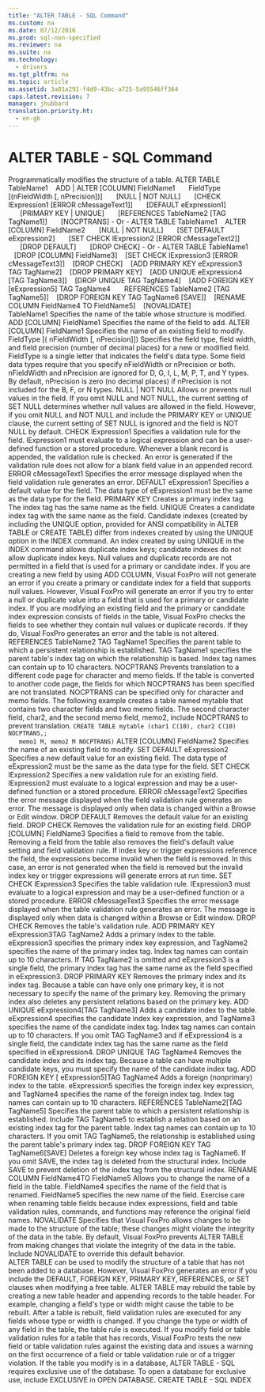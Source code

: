 ```yaml
---
title: "ALTER TABLE - SQL Command"
ms.custom: na
ms.date: 07/12/2016
ms.prod: sql-non-specified
ms.reviewer: na
ms.suite: na
ms.technology: 
  - drivers
ms.tgt_pltfrm: na
ms.topic: article
ms.assetid: 3a01a291-f4d9-43bc-a725-5a95546ff364
caps.latest.revision: 7
manager: jhubbard
translation.priority.ht: 
  - en-gb
---
```

# ALTER TABLE - SQL Command
<?xml version="1.0" encoding="utf-8"?>
<developerReferenceWithSyntaxDocument xmlns="http://ddue.schemas.microsoft.com/authoring/2003/5" xmlns:xlink="http://www.w3.org/1999/xlink" xmlns:xsi="http://www.w3.org/2001/XMLSchema-instance" xsi:schemaLocation="http://ddue.schemas.microsoft.com/authoring/2003/5 http://dduestorage.blob.core.windows.net/ddueschema/developer.xsd">
  <introduction>
    <para>Programmatically modifies the structure of a table.</para>
  </introduction>
  <syntaxSection>
    <legacySyntax>
ALTER TABLE <parameterReference>TableName1</parameterReference>
   ADD | ALTER [COLUMN] <parameterReference>FieldName1</parameterReference>
      <parameterReference>FieldType </parameterReference>[(<parameterReference>nFieldWidth </parameterReference>[, <parameterReference>nPrecision</parameterReference>])]
      [NULL | NOT NULL]
      [CHECK <parameterReference>lExpression1</parameterReference> [ERROR <parameterReference>cMessageText1</parameterReference>]]
      [DEFAULT <parameterReference>eExpression1</parameterReference>]
      [PRIMARY KEY | UNIQUE]
      [REFERENCES <parameterReference>TableName2</parameterReference> [TAG <parameterReference>TagName1</parameterReference>]]
      [NOCPTRANS]
 - Or -
ALTER TABLE <parameterReference>TableName1</parameterReference>
   ALTER [COLUMN] <parameterReference>FieldName2</parameterReference>
      [NULL | NOT NULL]
      [SET DEFAULT <parameterReference>eExpression2</parameterReference>]
      [SET CHECK <parameterReference>lExpression2 </parameterReference>[ERROR <parameterReference>cMessageText2</parameterReference>]]
      [DROP DEFAULT]
      [DROP CHECK]
 - Or -
ALTER TABLE <parameterReference>TableName1</parameterReference>
   [DROP [COLUMN] <parameterReference>FieldName3</parameterReference>]
   [SET CHECK <parameterReference>lExpression3 </parameterReference>[ERROR <parameterReference>cMessageText3</parameterReference>]]
   [DROP CHECK]
   [ADD PRIMARY KEY <parameterReference>eExpression3</parameterReference> TAG <parameterReference>TagName2</parameterReference>]
   [DROP PRIMARY KEY]
   [ADD UNIQUE <parameterReference>eExpression4</parameterReference> [TAG <parameterReference>TagName3</parameterReference>]]
   [DROP UNIQUE TAG <parameterReference>TagName4</parameterReference>]
   [ADD FOREIGN KEY [<parameterReference>eExpression5</parameterReference>] TAG <parameterReference>TagName4</parameterReference>
      REFERENCES <parameterReference>TableName2</parameterReference> [TAG <parameterReference>TagName5</parameterReference>]]
   [DROP FOREIGN KEY TAG <parameterReference>TagName6</parameterReference> [SAVE]]
   [RENAME COLUMN <parameterReference>FieldName4</parameterReference> TO <parameterReference>FieldName5</parameterReference>]
   [NOVALIDATE]</legacySyntax>
  </syntaxSection>
  <section>
    <title>Arguments</title>
    <content>
      <definitionTable>
        <definedTerm> <legacyItalic>TableName1</legacyItalic> </definedTerm>
        <definition>
          <para>Specifies the name of the table whose structure is modified.</para>
        </definition>
        <definedTerm>ADD [COLUMN] <legacyItalic>FieldName1</legacyItalic></definedTerm>
        <definition>
          <para>Specifies the name of the field to add.</para>
        </definition>
        <definedTerm>ALTER [COLUMN] <legacyItalic>FieldName1</legacyItalic></definedTerm>
        <definition>
          <para>Specifies the name of an existing field to modify.</para>
        </definition>
        <definedTerm> <legacyItalic>FieldType </legacyItalic>[( <legacyItalic>nFieldWidth </legacyItalic>[, <legacyItalic>nPrecision</legacyItalic>]]) </definedTerm>
        <definition>
          <para>Specifies the field type, field width, and field precision (number of decimal places) for a new or modified field.</para>
          <para>
            <legacyItalic>FieldType</legacyItalic> is a single letter that indicates the field's <legacyLink xlink:href="50b733dc-679a-4b10-bc5d-98bb474dead2">data type</legacyLink>. Some field data types require that you specify <legacyItalic>nFieldWidth </legacyItalic>or <legacyItalic>nPrecision</legacyItalic> or both.   </para>
          <para>
            <legacyItalic>nFieldWidth </legacyItalic>and <legacyItalic>nPrecision</legacyItalic> are ignored for D, G, I, L, M, P, T, and Y types. By default, <legacyItalic>nPrecision</legacyItalic> is zero (no decimal places) if <legacyItalic>nPrecision</legacyItalic> is not included for the B, F, or N types. </para>
        </definition>
        <definedTerm>NULL | NOT NULL </definedTerm>
        <definition>
          <para>Allows or prevents null values in the field.</para>
          <para>If you omit NULL and NOT NULL, the current setting of SET NULL determines whether null values are allowed in the field. However, if you omit NULL and NOT NULL and include the PRIMARY KEY or UNIQUE clause, the current setting of SET NULL is ignored and the field is NOT NULL by default. </para>
        </definition>
        <definedTerm>CHECK <legacyItalic>lExpression1</legacyItalic></definedTerm>
        <definition>
          <para>Specifies a validation rule for the field. <legacyItalic>lExpression1 </legacyItalic>must evaluate to a logical expression and can be a user-defined function or a stored procedure. Whenever a blank record is appended, the validation rule is checked. An error is generated if the validation rule does not allow for a blank field value in an appended record.</para>
        </definition>
        <definedTerm>ERROR <legacyItalic>cMessageText1</legacyItalic></definedTerm>
        <definition>
          <para>Specifies the error message displayed when the field validation rule generates an error.</para>
        </definition>
        <definedTerm>DEFAULT <legacyItalic>eExpression1</legacyItalic></definedTerm>
        <definition>
          <para>Specifies a default value for the field. The data type of <legacyItalic>eExpression1</legacyItalic> must be the same as the data type for the field.</para>
        </definition>
        <definedTerm>PRIMARY KEY </definedTerm>
        <definition>
          <para>Creates a primary index tag. The index tag has the same name as the field.</para>
        </definition>
        <definedTerm>UNIQUE </definedTerm>
        <definition>
          <para>Creates a candidate index tag with the same name as the field.</para>
          <alert class="note">
            <para>Candidate indexes (created by including the UNIQUE option, provided for ANSI compatibility in ALTER TABLE or CREATE TABLE) differ from indexes created by using the UNIQUE option in the INDEX command. An index created by using UNIQUE in the INDEX command allows duplicate index keys; candidate indexes do not allow duplicate index keys.</para>
          </alert>
          <para>Null values and duplicate records are not permitted in a field that is used for a primary or candidate index.   </para>
          <para>If you are creating a new field by using ADD COLUMN, Visual FoxPro will not generate an error if you create a primary or candidate index for a field that supports null values. However, Visual FoxPro will generate an error if you try to enter a null or duplicate value into a field that is used for a primary or candidate index.   </para>
          <para>If you are modifying an existing field and the primary or candidate index expression consists of fields in the table, Visual FoxPro checks the fields to see whether they contain null values or duplicate records. If they do, Visual FoxPro generates an error and the table is not altered. </para>
        </definition>
        <definedTerm>REFERENCES <legacyItalic>TableName2 </legacyItalic>TAG <legacyItalic>TagName1</legacyItalic></definedTerm>
        <definition>
          <para>Specifies the parent table to which a persistent relationship is established. TAG <legacyItalic>TagName1</legacyItalic> specifies the parent table's index tag on which the relationship is based. Index tag names can contain up to 10 characters.</para>
        </definition>
        <definedTerm>NOCPTRANS </definedTerm>
        <definition>
          <para>Prevents translation to a different code page for character and memo fields. If the table is converted to another code page, the fields for which NOCPTRANS has been specified are not translated. NOCPTRANS can be specified only for character and memo fields.</para>
          <para>The following example creates a table named mytable that contains two character fields and two memo fields. The second character field, char2, and the second memo field, memo2, include NOCPTRANS to prevent translation.   </para>
          <code>CREATE TABLE mytable (char1 C(10), char2 C(10) NOCPTRANS,;
   memo1 M, memo2 M NOCPTRANS)</code>
        </definition>
        <definedTerm>ALTER [COLUMN] <legacyItalic>FieldName2</legacyItalic></definedTerm>
        <definition>
          <para>Specifies the name of an existing field to modify.</para>
        </definition>
        <definedTerm>SET DEFAULT <legacyItalic>eExpression2</legacyItalic></definedTerm>
        <definition>
          <para>Specifies a new default value for an existing field. The data type of <legacyItalic>eExpression2 </legacyItalic>must be the same as the data type for the field.</para>
        </definition>
        <definedTerm>SET CHECK <legacyItalic>lExpression2</legacyItalic></definedTerm>
        <definition>
          <para>Specifies a new validation rule for an existing field. <legacyItalic>lExpression2 </legacyItalic>must evaluate to a logical expression and may be a user-defined function or a stored procedure.</para>
        </definition>
        <definedTerm>ERROR <legacyItalic>cMessageText2</legacyItalic></definedTerm>
        <definition>
          <para>Specifies the error message displayed when the field validation rule generates an error. The message is displayed only when data is changed within a Browse or Edit window.</para>
        </definition>
        <definedTerm>DROP DEFAULT </definedTerm>
        <definition>
          <para>Removes the default value for an existing field.</para>
        </definition>
        <definedTerm>DROP CHECK </definedTerm>
        <definition>
          <para>Removes the validation rule for an existing field.</para>
        </definition>
        <definedTerm>DROP [COLUMN] <legacyItalic>FieldName3</legacyItalic></definedTerm>
        <definition>
          <para>Specifies a field to remove from the table. Removing a field from the table also removes the field's default value setting and field validation rule.</para>
          <para>If index key or trigger expressions reference the field, the expressions become invalid when the field is removed. In this case, an error is not generated when the field is removed but the invalid index key or trigger expressions will generate errors at run time. </para>
        </definition>
        <definedTerm>SET CHECK <legacyItalic>lExpression3</legacyItalic></definedTerm>
        <definition>
          <para>Specifies the table validation rule. <legacyItalic>lExpression3 </legacyItalic>must evaluate to a logical expression and may be a user-defined function or a stored procedure.</para>
        </definition>
        <definedTerm>ERROR <legacyItalic>cMessageText3</legacyItalic></definedTerm>
        <definition>
          <para>Specifies the error message displayed when the table validation rule generates an error. The message is displayed only when data is changed within a Browse or Edit window.</para>
        </definition>
        <definedTerm>DROP CHECK </definedTerm>
        <definition>
          <para>Removes the table's validation rule.</para>
        </definition>
        <definedTerm>ADD PRIMARY KEY <legacyItalic>eExpression3</legacyItalic>TAG <legacyItalic>TagName2</legacyItalic></definedTerm>
        <definition>
          <para>Adds a primary index to the table. <legacyItalic>eExpression3</legacyItalic> specifies the primary index key expression, and <legacyItalic>TagName2</legacyItalic> specifies the name of the primary index tag. Index tag names can contain up to 10 characters. If TAG <legacyItalic>TagName2</legacyItalic> is omitted and <legacyItalic>eExpression3</legacyItalic> is a single field, the primary index tag has the same name as the field specified in <legacyItalic>eExpression3</legacyItalic>.</para>
        </definition>
        <definedTerm>DROP PRIMARY KEY </definedTerm>
        <definition>
          <para>Removes the primary index and its index tag. Because a table can have only one primary key, it is not necessary to specify the name of the primary key. Removing the primary index also deletes any persistent relations based on the primary key.</para>
        </definition>
        <definedTerm>ADD UNIQUE <legacyItalic>eExpression4</legacyItalic>[TAG <legacyItalic>TagName3</legacyItalic>] </definedTerm>
        <definition>
          <para>Adds a candidate index to the table. <legacyItalic>eExpression4</legacyItalic> specifies the candidate index key expression, and <legacyItalic>TagName3</legacyItalic> specifies the name of the candidate index tag. Index tag names can contain up to 10 characters. If you omit TAG <legacyItalic>TagName3</legacyItalic> and if <legacyItalic>eExpression4</legacyItalic> is a single field, the candidate index tag has the same name as the field specified in <legacyItalic>eExpression4</legacyItalic>.</para>
        </definition>
        <definedTerm>DROP UNIQUE TAG <legacyItalic>TagName4</legacyItalic></definedTerm>
        <definition>
          <para>Removes the candidate index and its index tag. Because a table can have multiple candidate keys, you must specify the name of the candidate index tag.</para>
        </definition>
        <definedTerm>ADD FOREIGN KEY [ <legacyItalic>eExpression5</legacyItalic>]TAG <legacyItalic>TagName4</legacyItalic></definedTerm>
        <definition>
          <para>Adds a foreign (nonprimary) index to the table. <legacyItalic>eExpression5 </legacyItalic>specifies the foreign index key expression, and <legacyItalic>TagName4</legacyItalic> specifies the name of the foreign index tag. Index tag names can contain up to 10 characters.</para>
        </definition>
        <definedTerm>REFERENCES <legacyItalic>TableName2</legacyItalic>[TAG <legacyItalic>TagName5</legacyItalic>] </definedTerm>
        <definition>
          <para>Specifies the parent table to which a persistent relationship is established. Include TAG <legacyItalic>TagName5</legacyItalic> to establish a relation based on an existing index tag for the parent table. Index tag names can contain up to 10 characters. If you omit TAG <legacyItalic>TagName5</legacyItalic>, the relationship is established using the parent table's primary index tag.</para>
        </definition>
        <definedTerm>DROP FOREIGN KEY TAG <legacyItalic>TagName6</legacyItalic>[SAVE] </definedTerm>
        <definition>
          <para>Deletes a foreign key whose index tag is <legacyItalic>TagName6</legacyItalic>. If you omit SAVE, the index tag is deleted from the structural index. Include SAVE to prevent deletion of the index tag from the structural index.</para>
        </definition>
        <definedTerm>RENAME COLUMN <legacyItalic>FieldName4</legacyItalic>TO <legacyItalic>FieldName5</legacyItalic></definedTerm>
        <definition>
          <para>Allows you to change the name of a field in the table. <legacyItalic>FieldName4</legacyItalic> specifies the name of the field that is renamed. <legacyItalic>FieldName5</legacyItalic> specifies the new name of the field.</para>
          <alert class="caution">
            <para>Exercise care when renaming table fields because index expressions, field and table validation rules, commands, and functions may reference the original field names.</para>
          </alert>
        </definition>
        <definedTerm>NOVALIDATE </definedTerm>
        <definition>
          <para>Specifies that Visual FoxPro allows changes to be made to the structure of the table; these changes might violate the integrity of the data in the table. By default, Visual FoxPro prevents ALTER TABLE from making changes that violate the integrity of the data in the table. Include NOVALIDATE to override this default behavior.</para>
        </definition>
      </definitionTable>
    </content>
  </section>
  <languageReferenceRemarks>
    <content>
      <para>ALTER TABLE can be used to modify the structure of a table that has not been added to a database. However, Visual FoxPro generates an error if you include the DEFAULT, FOREIGN KEY, PRIMARY KEY, REFERENCES, or SET clauses when modifying a free table.</para>
      <para>ALTER TABLE may rebuild the table by creating a new table header and appending records to the table header. For example, changing a field's type or width might cause the table to be rebuilt.</para>
      <para>After a table is rebuilt, field validation rules are executed for any fields whose type or width is changed. If you change the type or width of any field in the table, the table rule is executed.</para>
      <para>If you modify field or table validation rules for a table that has records, Visual FoxPro tests the new field or table validation rules against the existing data and issues a warning on the first occurrence of a field or table validation rule or of a trigger violation.</para>
      <para>If the table you modify is in a database, ALTER TABLE - SQL requires exclusive use of the database. To open a database for exclusive use, include EXCLUSIVE in OPEN DATABASE.</para>
    </content>
  </languageReferenceRemarks>
  <relatedTopics>
<link xlink:href="be2143ba-fc16-42c9-84f7-8985cd924860">CREATE TABLE - SQL</link>
<link xlink:href="694e8cf5-2f69-4001-9c1e-b735a4da3aff">INDEX</link>
</relatedTopics>
</developerReferenceWithSyntaxDocument>